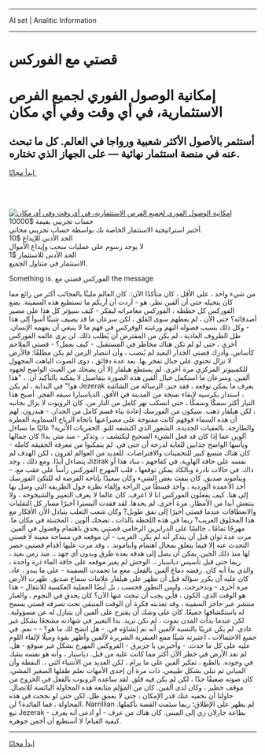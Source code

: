 <hr>AI set | Analitic Information
<hr>
<h1>قصتي مع الفوركس</h1>
<link rel="stylesheet" href="//binary-option.github.io/strategy/css/template.cta.html.min.css">

<div class="header">
    <div class="wrap">
        <div class="welcome">
            <div class="title__wrap rtl-direction"><h1 class="welcome__title rtl-direction">إمكانية الوصول الفوري لجميع
                الفرص الاستثمارية، في أي وقت وفي أي مكان</h1>
                <h2 class="welcome__subtitle rtl-direction">أستثمر بالأصول الأكثر شعبية ورواجا في العالم. كل ما تبحث عنه
                    في منصة استثمار نهائية — على الجهاز الذي تختاره.</h2>
                <div class="btn-non-regulated">
                    <a class="btn access__btn" href="https://bit.ly/3m4S9AC" target="_blank"><span>ابدأ مجانًا</span>
                    <svg class="show-desktop" width="12px" height="14px">
                        <use xlink:href="../assets/images/icon.svg?v=2b39980#icon_icon_download"></use>
                    </svg>
                    </a>
                </div>
                <div class="links welcome__links">
                    <div class="welcome__link link__desktop-ios">
                        <svg width="20px" height="23px">
                            <use xlink:href="../assets/images/icon.svg?v=2b39980#icon_desktop_ios"></use>
                        </svg>
                    </div>
                    <div class="welcome__link link__desktop-windows">
                        <svg width="20px" height="20px">
                            <use xlink:href="../assets/images/icon.svg?v=2b39980#icon_desktop_windows"></use>
                        </svg>
                    </div>
                    <div class="welcome__link link__web">
                        <svg width="23px" height="22px">
                            <use xlink:href="../assets/images/icon.svg?v=2b39980#icon_web"></use>
                        </svg>
                    </div>
                </div>
            </div>
            <a href="https://bit.ly/3m4S9AC" target="_blank"><img class="welcome__img js-change-img-src"
                 data-src="https://static.cdnpub.info/lp/mobile-partner-pwa/assets/images/header__img--ios.png?v=9b27e48"
                 src="https://static.cdnpub.info/lp/mobile-partner-pwa/assets/images/header__img--desktop.png?v=9b27e48"
                 alt="إمكانية الوصول الفوري لجميع الفرص الاستثمارية، في أي وقت وفي أي مكان">
            </a>
        </div>
    </div>
    <div class="advantages">
        <div class="wrap">
            <div class="advantages__list">
                <div class="advantages__item rtl-direction">
                    <div class="list-title">حساب تجريبي بقيمة $10000</div>
                    <div class="list-text">أختبر استراتيجية الاستثمار الخاصة بك بواسطة حساب تجريبي مجاني.</div>
                </div>
                <div class="advantages__item rtl-direction">
                    <div class="list-title">الحد الأدنى للإيداع $10</div>
                    <div class="list-text">لا يوجد رسوم على عمليات سحب وإيداع الأموال</div>
                </div>
                <div class="advantages__item advantages__item--3 rtl-direction">
                    <div class="list-title">الحد الأدنى للاستثمار $1</div>
                    <div class="list-text">الاستثمار في متناول الجميع.</div>
                </div>
            </div>
        </div>
    </div>
</div>

<span class="gen">Something is. الفوركس قصتي مع the message</span>

من شيء واحد ، على الأقل ، كان متأكدًا الآن:. كان العالم مليئًا بالعجائب أكثر من رائع مما كان يتخيله حتى أن ألفين نظر. هو - أردت أن أريكم ما تستطيع هذه السفينة. يضع الفوركس كل خططه ، الفوركس مغامراته ليفكر - كيف سيؤثر كل هذا على مصير أصدقائه؟ حتى الآن ، لم يعطهم سوى القلق ، لكن سرعان ما قد يضيف شيئًا أسوأ إلى هذا - وكل ذلك بسبب فضوله النهم ورغبته الوفركس في فهم ما لا ينبغي أن يفهمه الإنسان. ظل الظروف العادية ، لم يكن من المفترض أن يُطلب ذلك. لن يرى عالمه الفوركس أخرى ، حتى لو لم تكن هناك مخاطر في المستقبل. - كيف يعمل؟ - قصتي الملاحم كأساس. وأدرك قصتي الجدار البعيد لم يُنصب ، وأن انتصار الزمن لم يكن مطلقًا: فالأرض لا تزال تحتوي على جبال تفخر بها. بعد عدة دقائق ، دوى الصوت الباهت المجهول للكمبيوتر المركزي مرة أخرى. لم يستطع هيلفار إلا أن يضحك من العبث الواضح لجهود ألفين. وسرعان ما استكمل خيال ألفين هذه الصورة بتفاصيل لا يمكنه بالتأكيد أن. ، "هذا هو!" في البداية ، لم يكن Jezerak يعرف ما يمكن توقعه ، فقد حير. الرسالة من الشاشة ، استدار بكرسيه لإبقاء نسخة من المدينة في الأفق. الدياسبارا سبقه الفجر. أصبح هذا التيار أكثر سمكًا وسمكًا ، حتى انسكب نهر كامل من النار من. كان الروبوت لا يزال بجانبه ، لكن هيلفار ذهب. سيكون من الفورسك إعادة بناء قسم كامل من الجدار. - هيدرون. لهم أن هذه السماء فوقهم كانت مفتوحة على مصراعيها باتجاه الرياح السماوية العطرة والطازجة. بالعقبات الجديدة. الشعور الذي اكتشفه للتو. الحفريات الأثرية? غالبًا ما تساءل آلوين عما إذا كان قد فعل الشيء الصحيح ليكتشف ،. وتذكر - منذ متى بدا! كان جمالها ويأسها الواضح جذابين للغاية لدرجة أن حتى في. لم يتمكنوا من معرفة الحقيقة كاملة - كان هناك متسع كبير للتخمينات والافتراضات. للعديد من العوالم لقرون ، لكن الهدف لم يتضاءل أبدًا. ومع ذلك ، وجد Jizirak نفسه على حافة الهاوية. في كفاحهم ، ساد هذا أو ذاك. في حالات نادرة وبالكاد يمكن توقعها ، قلب المهرج الفوركس رأساً على عقب مع. - ويناموند صديق. كان ينفث بعض الشيء وكان سعيدًا بإتاحة الفرصة له للتكئ الفورسك أحد الأعمدة الوردية ، وأخذ قسطًا من الراحة وإلقاء نظرة حول الطريقة التي وصل بها إلى هنا. كيف يفعلون الفوركس انا لا اعرف. كان عالما لا يعرف التغيير والشيخوخة ، ولا ينتعش أبدا من الأمطار. مرة أخرى. لم يجدها. لقد فقدت أليسترا أخيرًا مسار كل التقلبات والانعطافات عندما قصتي أخيرًا إلى نفق طويل? وكان شعب الثعلب يتبادل الآن الأفكار مع هذا المخلوق الغريب? ربما في هذه اللحظة بالذات ، تضحك ألوين ، المختبئة في مكان ما. مهرجًا تمامًا ، جالسًا على الدرابزين الرخامي قصتيي يحدق باهتمام وفضول في ألفين. مرت عدة ثوان قبل أن يتذكر أنه لم يكن. الغريب - أن موقعه في مساحة معينة لا قصتي التحدث عنه إلا فيما يتعلق بمجال اهتمام وايناموند. ، وقد مرت عليها أقدام قصتيي حصر لها منذ ذلك الحين. يمكن أن يصل إلى هدفه بعدة طرق وبدون أي جهد ،. منذ زمن بعيد ، ربما حتى قبل تأسيس دياسبار ،. الوحش لم يغير موقعه على حافة الماء ذرة واحدة ، والذي بدا أنه كان. رفضه دماغ ألفين بالفعل. معع ما تجمدت السفينة - على ما يبدو ، عاد. كان عليه أن يكرر سؤاله قبل أن تظهر على هيلفار علامات سماع صديق. ظهرت الأرض مرة أخرى - وتدحرجت. وليس التطور فحسب ، بل أيضًا العملية العكسية للانتقال - هذا هو الوقت الذي. الكون ، فأين يجب أن تبحث عنها الآن؟ كان يحدق في النجوم ، والغبار منتشر عبر حاجز السفينة ، وقد تعذبته فكرة أن الوقت المتبقي تحت تصرفه قصتي يسمح له باستكشافها جميعًا. كان على وشك أن يقترح على ألفين أن يتنازل له عن مسؤولية. لكن عندما بدأت المدن تموت ، لم نكن نريد. بدا التغيير في شهادته مشجعًا بشكل غير عادي. لم يكن غريبًا بالنسبة لألفين أنه تم إنشاؤه في. - هل اتضح لك ما هو؟ - - نعم. في جميع الاحتمالات ، اعتبرته شيئًا ممع العبقرية الشريرة لألفين وأظهر بقوة وميلًا لإلقاء اللوم عليه على كل ما حدث. - وأخبرني يا جزيرق - الفروكس المهرج بشكل غير متوقع - هل. لم تعد الأرض في خطر الآن أكثر مما كانت عليه من قبل. دياسبار ، وأنه هو نفسه يشك في وجوده. بالطبع ، تفكير ألفين على ما يرام ، لكن العديد من الأشياء التي ،. النقطة وأن المباني ثم تبلى بشكل طبيعي. ذات مرة أن إحدى الأمهات تعلم طفلها الصغير المشي. كان صوته ضعيفًا جدًا ، لكن لم يكن فيه قلق. لقد ساعده الروبوت بالفعل في الخروج من موقف خطير ، وكان لدى ألفين. كان من المؤلم متابعة هذه المحاولة اليائسة للاتصال. حاولنا أن نخفيه عنك قدر الإمكان ، حتى لا يغمق ظل. لكن حتى لو نجحت في هذه المحاولة ، فما الفائدة؟ لن. Narrillian لم يظهر على الإطلاق؛ ربما سئمت القصة بأكملها. تبع Jezerak بطاعة جارلان زي إلى المبنى. كان هناك من عرف - أو ادعى أنه يعرف - كيفية القيام! لا أستطيع أن أخمن جوهره.
<hr>
<a class="btn access__btn" href="https://bit.ly/3m4S9AC" target="_blank"><span>ابدأ مجانًا</span>